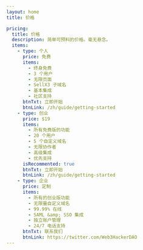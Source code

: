 ```yaml
---
layout: home
title: 价格

pricing:
  title: 价格
  description: 简单可预料的价格。毫无悬念。
  items:
    - type: 个人
      price: 免费
      items:
        - 终身免费
        - 3 个用户
        - 无限页面
        - SellX3 子域名
        - 基本集成
        - 社区支持
      btnTxt: 立即开始
      btnLink: /zh/guide/getting-started
    - type: 创业
      price: $19
      items:
        - 所有免费版的功能
        - 20 个用户
        - 5 个自定义域名
        - 无限协作者
        - 高级集成
        - 优先支持
      isRecommented: true
      btnTxt: 立即开始
      btnLink: /zh/guide/getting-started
    - type: 企业
      price: 定制
      items:
        - 所有的创业版功能
        - 无限量自定义域名
        - 99.99% 在线
        - SAML &amp; SSO 集成
        - 独立账户管理
        - 24/7 电话支持
      btnTxt: 联系我们
      btnLink: https://twitter.com/Web3HackerDAO
---
```


